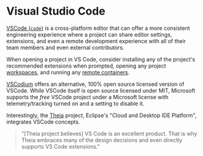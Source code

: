 # Visual Studio Code

[VSCode (`code`)][vscode] is a cross-platform editor that can offer a more consistent engineering experience where a project can share editor settings, extensions, and even a remote development experience with all of their team members and even external contributors.

When opening a project in VS Code, consider installing any of the project's recommended extensions when prompted, opening any project [workspaces][vscode-workspaces], and running any [remote containers][vscode-remote].

[VSCodium][vscodium] offers an alternative, 100% open source licensed version of VSCode. While VSCode itself is open source licensed under MIT, Microsoft supports the _free_ VSCode project under a Microsoft license with telemetry/tracking turned on and a setting to disable it.

Interestingly, the [Theia][theia] project, Eclipse's "Cloud and Desktop IDE Platform", integrates VSCode concepts.

> "[Theia project believes] VS Code is an excellent product. That is why Theia embraces many of the design decisions and even directly supports VS Code extensions."

[vscode]: https://code.visualstudio.com/
[vscode-settings]: https://code.visualstudio.com/docs/getstarted/settings
[vscode-market]: https://marketplace.visualstudio.com/
[vscode-remote]: https://code.visualstudio.com/docs/remote/remote-overview
[vscode-workspaces]: https://code.visualstudio.com/docs/editor/multi-root-workspaces
[vscodium]: https://vscodium.com/
[theia]: https://theia-ide.org/
